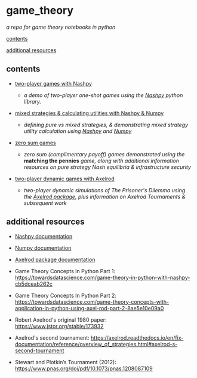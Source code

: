 # game_theory

*a repo for game theory notebooks in python*

[contents](#user-content-contents)

[additional resources](#user-content-additional-resources)

## contents

*  [two-player games with Nashpy](https://github.com/disesdi/game_theory/blob/a55b2ad716258669cee2b0cc09ed07bf6a402690/two_player_games_nashpy.ipynb)

    * *a demo of two-player one-shot games using the [Nashpy](https://nashpy.readthedocs.io/en/stable/) python library.*

* [mixed strategies & calculating utilities with Nashpy & Numpy](https://github.com/disesdi/game_theory/blob/e5862c9e98802855a3d15735018cb19379ca6121/mixed_strategies_and_calculating_utilities_with_nashpy_and_numpy.ipynb)

    * *defining pure vs mixed strategies, & demonstrating mixed strategy utility calculation using [Nashpy](https://nashpy.readthedocs.io/en/stable/) and [Numpy](https://numpy.org/doc/)* 

* [zero sum games](https://github.com/disesdi/game_theory/blob/b8406fcd95bb1d5915c5ab712b9e62161864fc27/zero_sum_games.ipynb)

    * *zero sum (complimentary payoff) games demonstrated using the* **matching the pennies** *game, along with additional information resources on pure strategy Nash equilibria & infrastructure security*

* [two-player dynamic games with Axelrod](https://github.com/disesdi/game_theory/blob/e1c7db27409be2f36132bada223e318dcd83b1f7/two_player_dynamic_games_with_axelrod.ipynb)

    * *two-player dynamic simulations of The Prisoner's Dilemma using the [Axelrod package](https://axelrod.readthedocs.io/en/stable/), plus information on Axelrod Tournaments & subsequent work*


## additional resources

* [Nashpy documentation](https://nashpy.readthedocs.io/en/stable/) 

* [Numpy documentation](https://numpy.org/doc/)

* [Axelrod package documentation](https://axelrod.readthedocs.io/en/stable/)

* Game Theory Concepts In Python Part 1: https://towardsdatascience.com/game-theory-in-python-with-nashpy-cb5dceab262c

* Game Theory Concepts In Python Part 2: https://towardsdatascience.com/game-theory-concepts-with-application-in-python-using-axel-rod-part-2-8ae5e10e09a0

* Robert Axelrod's original 1980 paper: https://www.jstor.org/stable/173932

* Axelrod's second tournament: https://axelrod.readthedocs.io/en/fix-documentation/reference/overview_of_strategies.html#axelrod-s-second-tournament

* Stewart and Plotkin’s Tournament (2012): https://www.pnas.org/doi/pdf/10.1073/pnas.1208087109
